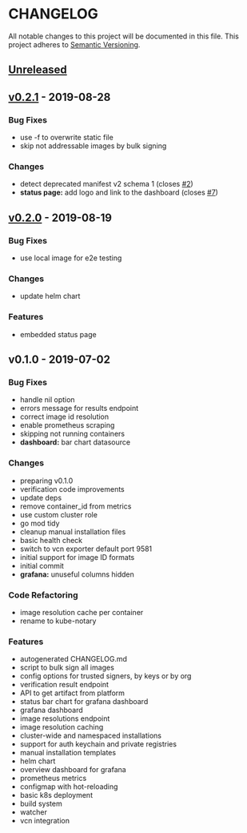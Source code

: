 # CHANGELOG
All notable changes to this project will be documented in this file. This project adheres to [Semantic Versioning](https://semver.org/spec/v2.0.0.html).
<a name="unreleased"></a>
## [Unreleased]


<a name="v0.2.1"></a>
## [v0.2.1] - 2019-08-28
### Bug Fixes
- use -f to overwrite static file
- skip not addressable images by bulk signing

### Changes
- detect deprecated manifest v2 schema 1 (closes [#2](https://github.com/vchain-us/kube-notary/issues/2))
- **status page:** add logo and link to the dashboard (closes [#7](https://github.com/vchain-us/kube-notary/issues/7))


<a name="v0.2.0"></a>
## [v0.2.0] - 2019-08-19
### Bug Fixes
- use local image for e2e testing

### Changes
- update helm chart

### Features
- embedded status page


<a name="v0.1.0"></a>
## v0.1.0 - 2019-07-02
### Bug Fixes
- handle nil option
- errors message for results endpoint
- correct image id resolution
- enable prometheus scraping
- skipping not running containers
- **dashboard:** bar chart datasource

### Changes
- preparing v0.1.0
- verification code improvements
- update deps
- remove container_id from metrics
- use custom cluster role
- go mod tidy
- cleanup manual installation files
- basic health check
- switch to vcn exporter default port 9581
- initial support for image ID formats
- initial commit
- **grafana:** unuseful columns hidden

### Code Refactoring
- image resolution cache per container
- rename to kube-notary

### Features
- autogenerated CHANGELOG.md
- script to bulk sign all images
- config options for trusted signers, by keys or by org
- verification result endpoint
- API to get artifact from platform
- status bar chart for grafana dashboard
- grafana dashboard
- image resolutions endpoint
- image resolution caching
- cluster-wide and namespaced installations
- support for auth keychain and private registries
- manual installation templates
- helm chart
- overview dashboard for grafana
- prometheus metrics
- configmap with hot-reloading
- basic k8s deployment
- build system
- watcher
- vcn integration


[Unreleased]: https://github.com/vchain-us/kube-notary/compare/v0.2.1...HEAD
[v0.2.1]: https://github.com/vchain-us/kube-notary/compare/v0.2.0...v0.2.1
[v0.2.0]: https://github.com/vchain-us/kube-notary/compare/v0.1.0...v0.2.0
